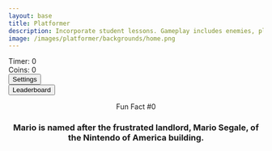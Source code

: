 ```yaml
---
layout: base
title: Platformer
description: Incorporate student lessons. Gameplay includes enemies, platforms, parallax backgrounds, settings with local storage, etc.  This revision introduces Settings, Leaderboard and Multiplayer.
image: /images/platformer/backgrounds/home.png
---
```


<!-- Syle is now located, as of Jan 2024 v2.0, in _sass/minima/dracula/platformer-styles.scss -->

<!-- DOM Settings Panel (sidebar id and div), managed by SettingsContro.js -->
<div id="sidebar" class="sidebar" style="z-index: 9999"></div>
<div id="leaderboardDropDown" class="leaderboardDropDown" style="z-index: 9999"></div>

<!-- Audio Elements -->
<!-- Audio Elements -->
<audio id="Mushroom" src="{{site.baseurl}}/assets/audio/Mushroom.mp3" preload="auto"></audio>
<audio id="goombaDeath" src="{{site.baseurl}}/assets/audio/goomba-death.mp3" preload="auto"></audio>
<audio id="PlayerJump" src="{{site.baseurl}}/assets/audio/mario-jump.mp3" preload="auto"></audio>
<audio id="PlayerDeath" src="{{site.baseurl}}/assets/audio/MarioDeath.mp3" preload="auto"></audio>
<audio id="coin" src="{{site.baseurl}}/assets/audio/coin.mp3" preload="auto"></audio>
<audio id="stomp" src="{{site.baseurl}}/assets/audio/stomp2-93279.mp3" preload="auto"></audio>
<audio id="boing" src="{{site.baseurl}}/assets/audio/boing-101318.mp3" preload="auto"></audio>
<audio id="flush" src="{{site.baseurl}}/assets/audio/toilet-flushing.mp3" preload="auto"></audio>
<audio id="laserSound" src="{{site.baseurl}}/assets/audio/laser.mp3" preload="auto"></audio>
<audio id="laserCharge" src="{{site.baseurl}}/assets/audio/charging-laser.mp3" preload="auto"></audio>

<!-- Game Container -->
<div id="canvasContainer">
  <div class="submenu">
    <div class="score">
      Timer: <span id="timeScore">0</span>
    </div>
    <div class="score">
      Coins: <span id="coinScore">0</span>
    </div>
    <div id="gameBegin" hidden>
      <button id="startGame">Start Game</button>
    </div>
    <div id="gameOver" hidden>
      <button id="restartGame">Restart</button>
    </div>
    <div id="settings">
      <button id="settings-button">Settings</button>
    </div>
    <div id="leaderboard">
      <button id="leaderboard-button">Leaderboard</button>
    </div>
  </div>
  <!-- JavaScript-generated canvas items are inserted here -->
</div>

<div id="container">
  <header class="fun_facts">
    <p id="num">Fun Fact #0</p>
    <h3 id="fun_fact">Mario is named after the frustrated landlord, Mario Segale, of the Nintendo of America building.</h3>
  </header>
</div>

<footer id="cut-story"></footer>

<script type="module">
  // Imports to drive game
  import GameSetup from '{{site.baseurl}}/assets/js/platformer3x/GameSetup.js';
  import GameControl from '{{site.baseurl}}/assets/js/platformer3x/GameControl.js';
  import SettingsControl from '{{site.baseurl}}/assets/js/platformer3x/SettingsControl.js';
  import GameEnv from '{{site.baseurl}}/assets/js/platformer3x/GameEnv.js';
  import Leaderboard from '{{site.baseurl}}/assets/js/platformer3x/Leaderboard.js';
  import startCutstory from '{{site.baseurl}}/assets/js/platformer3x/Cutstory.js';
  import RandomEvent from '{{site.baseurl}}/assets/js/platformer3x/RandomEvent.js';

  // ==========================================
  // ========== Game Setup ====================
  // ==========================================
  // Game Setup prepares the Game Levels and Objects
  GameSetup.initLevels("{{site.baseurl}}");

  // ==========================================
  // ========== Game Control ==================
  // ==========================================
  // Game Control starts the game loop and activates game objects
  GameControl.gameLoop();

  // ==========================================
  // ========== Settings Control ==============
  // ==========================================
  // Settings Control provides the ability to select game level and change game settings
  SettingsControl.initialize();
  Leaderboard.initializeLeaderboard();
  startCutstory();
  RandomEvent();

  // ==========================================
  // ========== Event / Listeners =============
  // ==========================================
  // Game refresh is required when the height and width of the screen are impacted
  window.addEventListener('resize', GameEnv.resize);
</script>